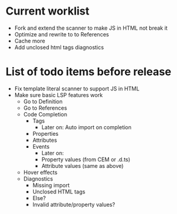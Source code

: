 # Current worklist

- Fork and extend the scanner to make JS in HTML not break it
- Optimize and rewrite to to References
- Cache more
- Add unclosed html tags diagnostics

# List of todo items before release

- Fix template literal scanner to support JS in HTML
- Make sure basic LSP features work
    - Go to Definition
    - Go to References
    - Code Completion
        - Tags
            - Later on: Auto import on completion
        - Properties
        - Attributes
        - Events
            - Later on:
            - Property values (from CEM or .d.ts)
            - Attribute values (same as above)
    - Hover effects
    - Diagnostics
        - Missing import
        - Unclosed HTML tags
        - Else?
        - Invalid attribute/property values?



